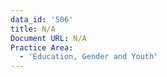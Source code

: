 ```yaml
---
data_id: '506'
title: N/A
Document URL: N/A
Practice Area:
  - 'Education, Gender and Youth'
---
```

